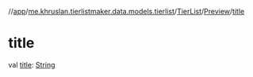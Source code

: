 //[app](../../../../index.md)/[me.khruslan.tierlistmaker.data.models.tierlist](../../index.md)/[TierList](../index.md)/[Preview](index.md)/[title](title.md)

# title

val [title](title.md): [String](https://kotlinlang.org/api/latest/jvm/stdlib/kotlin/-string/index.html)
